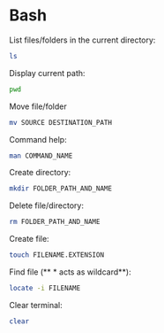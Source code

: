# Bash

List files/folders in the current directory:

```bash
ls
```

Display current path:

```bash
pwd
```

Move file/folder

```bash
mv SOURCE DESTINATION_PATH
```

Command help:

```bash
man COMMAND_NAME
```

Create directory:

```bash
mkdir FOLDER_PATH_AND_NAME
```

Delete file/directory:

```bash
rm FOLDER_PATH_AND_NAME
```

Create file:

```bash
touch FILENAME.EXTENSION
```

Find file (** \* acts as wildcard**):

```bash
locate -i FILENAME
```

Clear terminal:

```bash
clear
```
